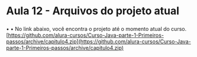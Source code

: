 # Aula 12 - Arquivos do projeto atual

### 

• 
• 
No link abaixo, você encontra o projeto até o momento atual do curso.
[https://github.com/alura-cursos/Curso-Java-parte-1-Primeiros-passos/archive/capitulo4.zip](https://github.com/alura-cursos/Curso-Java-parte-1-Primeiros-passos/archive/capitulo4.zip)